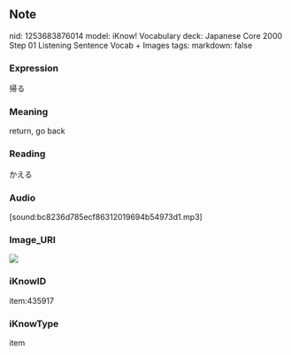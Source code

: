 ## Note
nid: 1253683876014
model: iKnow! Vocabulary
deck: Japanese Core 2000 Step 01 Listening Sentence Vocab + Images
tags: 
markdown: false

### Expression
帰る

### Meaning
return, go back

### Reading
かえる

### Audio
[sound:bc8236d785ecf86312019694b54973d1.mp3]

### Image_URI
<!DOCTYPE html>
<title></title>
<img src="17b2ac64537e8ef2f9e1bab9c73680b6.jpg">



### iKnowID
item:435917

### iKnowType
item
